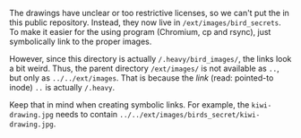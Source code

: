 The drawings have unclear or too restrictive licenses,
so we can't put the in this public repository.
Instead, they now live in `/ext/images/bird_secrets`.
To make it easier for the using program (Chromium, cp and rsync),
just symbolically link to the proper images.

However, since this directory is actually `/.heavy/bird_images/`,
the links look a bit weird.
Thus, the parent directory `/ext/images/` is not available as `..`, but only as `../../ext/images`.
That is because the *link* (read: pointed-to inode) `..` is actually `/.heavy`.

Keep that in mind when creating symbolic links.  For example, the `kiwi-drawing.jpg`
needs to contain `../../ext/images/birds_secret/kiwi-drawing.jpg`.
